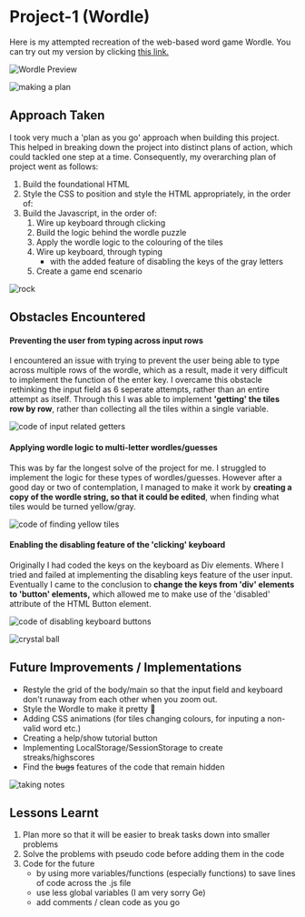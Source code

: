 # Project-1 (Wordle)

Here is my attempted recreation of the web-based word game Wordle. You can try out my version by clicking [this link.](https://fabbrob.github.io/Project-1/)

![Wordle Preview](https://i.imgur.com/zQd7K2k.png)


![making a plan](https://emojipedia-us.s3.dualstack.us-west-1.amazonaws.com/thumbs/120/microsoft/310/memo_1f4dd.png)

## Approach Taken

I took very much a 'plan as you go' approach when building this project. This helped in breaking down the project into distinct plans of action, which could tackled one step at a time. Consequently, my overarching plan of project went as follows:

1. Build the foundational HTML
2. Style the CSS to position and style the HTML appropriately, in the order of:
3. Build the Javascript, in the order of:
	1. Wire up keyboard through clicking
	2. Build the logic behind the wordle puzzle
	3. Apply the wordle logic to the colouring of the tiles
	4. Wire up keyboard, through typing
		- with the added feature of disabling the keys of the gray letters
	5. Create a game end scenario


![rock](https://emojipedia-us.s3.dualstack.us-west-1.amazonaws.com/thumbs/120/google/313/rock_1faa8.png)

## Obstacles Encountered

#### Preventing the user from typing across input rows

I encountered an issue with trying to prevent the user being able to type across multiple rows of the wordle, which as a result, made it very difficult to implement the function of the enter key. I overcame this obstacle rethinking the input field as 6 seperate attempts, rather than an entire attempt as itself. Through this I was able to implement **'getting' the tiles row by row**, rather than collecting all the tiles within a single variable.


![code of input related getters](https://i.imgur.com/4DG7dx0.png)


#### Applying wordle logic to multi-letter wordles/guesses

This was by far the longest solve of the project for me. I struggled to implement the logic for these types of wordles/guesses. However after a good day or two of contemplation, I managed to make it work by **creating a copy of the wordle string, so that it could be edited**, when finding what tiles would be turned yellow/gray.


![code of finding yellow tiles](https://i.imgur.com/i6YneHI.png)


#### Enabling the disabling feature of the 'clicking' keyboard

Originally I had coded the keys on the keyboard as Div elements. Where I tried and failed at implementing the disabling keys feature of the user input. Eventually I came to the conclusion to **change the keys from 'div' elements to 'button' elements,** which allowed me to make use of the 'disabled' attribute of the HTML Button element.


![code of disabling keyboard buttons](https://i.imgur.com/dNkGISv.png)



![crystal ball](https://emojipedia-us.s3.dualstack.us-west-1.amazonaws.com/thumbs/120/facebook/327/crystal-ball_1f52e.png) 

## Future Improvements / Implementations 

- Restyle the grid of the body/main so that the input field and keyboard don't runaway from each other when you zoom out.
- Style the Wordle to make it pretty 🌼
- Adding CSS animations (for tiles changing colours, for inputing a non-valid word etc.)
- Creating a help/show tutorial button
- Implementing LocalStorage/SessionStorage to create streaks/highscores
- Find the ~~bugs~~ features of the code that remain hidden




![taking notes](https://emojipedia-us.s3.dualstack.us-west-1.amazonaws.com/thumbs/120/apple/325/writing-hand_270d-fe0f.png)

## Lessons Learnt

1. Plan more so that it will be easier to break tasks down into smaller problems
2. Solve the problems with pseudo code before adding them in the code
3. Code for the future
	- by using more variables/functions (especially functions) to save lines of code across the .js file
	- use less global variables (I am very sorry Ge)
	- add comments / clean code as you go